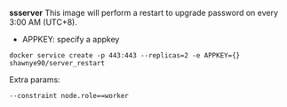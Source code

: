 **ssserver** This image will perform a restart to upgrade password on every 3:00 AM (UTC+8).

* APPKEY: specify a appkey

```
docker service create -p 443:443 --replicas=2 -e APPKEY={} shawnye90/server_restart
```
Extra params:
```
--constraint node.role==worker
```
